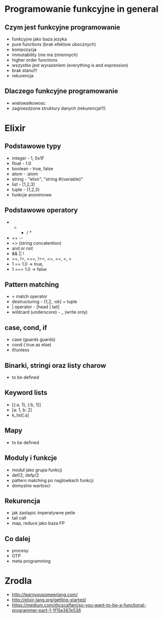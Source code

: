 # Programowanie funkcyjne in general

## Czym jest funkcyjne programowanie
 - funkcyjne jako baza jezyka
 - pure functions (brak efektow ubocznych)
 - kompozycja
 - immutability (nie ma zmiennych)
 - higher order functions
 - wszystko jest wyrazeniem (everything is and expression)
 - brak stanu!!!
 - rekurencja

## Dlaczego funkcyjne programowanie
 - wielowatkowosc
 - zagniezdzone struktury danych (rekurencja!!!)

# Elixir

## Podstawowe typy
 - integer - 1, 0x1F
 - float - 1.0
 - boolean - true, false
 - atom - :atom
 - string - "elixir", "string #{variable}"
 - list - [1,2,3]
 - tuple - {1,2,3}
 - funkcje anonimowe

## Podstawowe operatory
 - + - / *
 - ++ --
 - <> (string concatention)
 - and or not
 - && || !
 - ==, !=, ===, !==, <=, >=, <, >
  - 1 == 1.0 -> true,
  - 1 === 1.0 -> false

## Pattern matching
- = match operator
- destructuring - {1,2, :ok} = tuple
- | operator - [head | tail]
- wildcard (underscore) - _ (write only)

## case, cond, if
- case (guards guards)
- cond ( true as else)
- if/unless

## Binarki, stringi oraz listy charow
 - to be defined

## Keyword lists
- [{:a, 1}, {:b, 1}]
- [a: 1, b: 2]
- k_list[:a]

## Mapy
 - to be defined

## Moduly i funkcje
- moduł jako grupa funkcji
- def/2, defp/2
- pattern matching po naglowkach funkcji
- domyslne wartosci

## Rekurencja
- jak zastapic imperatywne petle
- tail call
- map, reduce jako baza FP

## Co dalej
 - procesy
 - OTP
 - meta programming

# Zrodla
- http://learnyousomeerlang.com/
- http://elixir-lang.org/getting-started/
- https://medium.com/@cscalfani/so-you-want-to-be-a-functional-programmer-part-1-1f15e387e536

